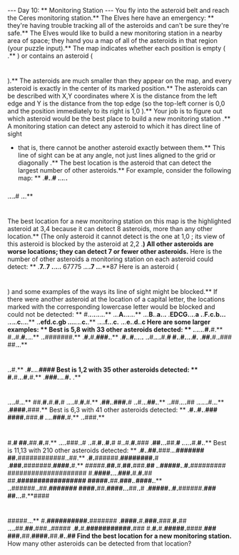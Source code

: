 --- Day 10: ** Monitoring Station ---
You fly into the asteroid belt and reach the Ceres monitoring station.**  The Elves here have an emergency: ** they're having trouble tracking all of the asteroids and can't be sure they're safe.**
The Elves would like to build a new monitoring station in a nearby area of space; they hand you a map of all of the asteroids in that region (your puzzle input).**
The map indicates whether each position is empty (
.**
) or contains an asteroid (
#
).**  The asteroids are much smaller than they appear on the map, and every asteroid is exactly in the center of its marked position.**  The asteroids can be described with
X,Y
coordinates where
X
is the distance from the left edge and
Y
is the distance from the top edge (so the top-left corner is
0,0
and the position immediately to its right is
1,0
).**
Your job is to figure out which asteroid would be the best place to build a
new monitoring station
.** A monitoring station can
detect
any asteroid to which it has
direct line of sight
- that is, there cannot be another asteroid
exactly
between them.** This line of sight can be at any angle, not just lines aligned to the grid or
diagonally
.** The
best
location is the asteroid that can
detect
the largest number of other asteroids.**
For example, consider the following map: **
.**#.**.**#
.**.**.**.**.**
#####
.**.**.**.**#
.**.**.**
#
#
The best location for a new monitoring station on this map is the highlighted asteroid at
3,4
because it can detect
8
asteroids, more than any other location.** (The only asteroid it cannot detect is the one at
1,0
; its view of this asteroid is blocked by the asteroid at
2,2
.**) All other asteroids are worse locations; they can detect
7
or fewer other asteroids.** Here is the number of other asteroids a monitoring station on each asteroid could detect: **
.**7.**.**7
.**.**.**.**.**
67775
.**.**.**.**7
.**.**.**87
Here is an asteroid (
#
) and some examples of the ways its line of sight might be blocked.** If there were another asteroid at the location of a capital letter, the locations marked with the corresponding lowercase letter would be blocked and could not be detected: **
#.**.**.**.**.**.**.**.**.**
.**.**.**A.**.**.**.**.**.**
.**.**.**B.**.**a.**.**.**
.**EDCG.**.**.**.**a
.**.**F.**c.**b.**.**.**
.**.**.**.**.**c.**.**.**.**
.**.**efd.**c.**gb
.**.**.**.**.**.**.**c.**.**
.**.**.**.**f.**.**.**c.**
.**.**.**e.**.**d.**.**c
Here are some larger examples: **
Best is
5,8
with
33
other asteroids detected: **
.**.**.**.**.**.**#.**#.**
#.**.**#.**#.**.**.**.**
.**.**#######.**
.**#.**#.**###.**.**
.**#.**.**#.**.**.**.**.**
.**.**#.**.**.**.**#.**#
#.**.**#.**.**.**.**#.**
.**##.**#.**.**###
##.**.**.**
#
.**.**#.**
.**#.**.**.**.**####
Best is
1,2
with
35
other asteroids detected: **
#.**#.**.**.**#.**#.**
.**###.**.**.**.**#.**
.**
#
.**.**.**.**#.**.**.**
##.**#.**#.**#.**#
.**.**.**.**#.**#.**#.**
.**##.**.**###.**#
.**.**#.**.**.**##.**.**
.**.**##.**.**.**.**##
.**.**.**.**.**.**#.**.**.**
.**####.**###.**
Best is
6,3
with
41
other asteroids detected: **
.**#.**.**#.**.**###
####.**###.**#
.**.**.**.**###.**#.**
.**.**###.**
#
#.**#
##.**##.**#.**#.**
.**.**.**.**###.**.**#
.**.**#.**#.**.**#.**#
#.**.**#.**#.**###
.**##.**.**.**##.**#
.**.**.**.**.**#.**#.**.**
Best is
11,13
with
210
other asteroids detected: **
.**#.**.**##.**###.**.**.**#######
##.**############.**.**##.**
.**#.**######.**########.**#
.**###.**#######.**####.**#.**
#####.**##.**#.**##.**###.**##
.**.**#####.**.**#.**#########
####################
#.**####.**.**.**.**###.**#.**#.**##
##.**#################
#####.**##.**###.**.**####.**.**
.**.**######.**.**##.**#######
####.**##.**####.**.**.**##.**.**#
.**#####.**.**#.**######.**###
##.**.**.**#.**####
#
#####.**.**.**
#.**##########.**#######
.**####.**#.**###.**###.**#.**##
.**.**.**.**##.**##.**###.**.**#####
.**#.**#.**###########.**###
#.**#.**#.**#####.**####.**###
###.**##.**####.**##.**#.**.**##
Find the best location for a new monitoring station.**
How many other asteroids can be detected from that location?
